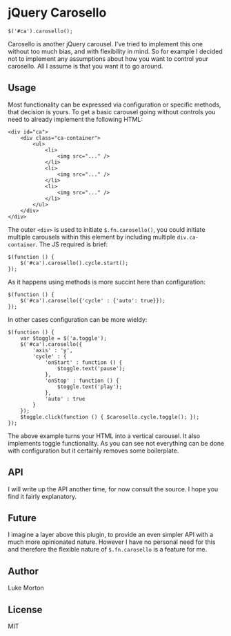 # jQuery Carosello

	$('#ca').carosello();
	
Carosello is another jQuery carousel. I've tried to implement this
one without too much bias, and with flexibility in mind. So for
example I decided not to implement any assumptions about how you
want to control your carosello. All I assume is that you want it
to go around.

## Usage

Most functionality can be expressed via configuration or specific
methods, that decision is yours. To get a basic carousel going
without controls you need to already implement the following HTML:

	<div id="ca">
		<div class="ca-container">
			<ul>
				<li>
					<img src="..." />
				</li>
				<li>
					<img src="..." />
				</li>
				<li>
					<img src="..." />
				</li>
			</ul>
		</div>
	</div>

The outer `<div>` is used to initiate `$.fn.carosello()`, you could
initiate multiple carousels within this element by including multiple
`div.ca-container`. The JS required is brief:

	$(function () {
		$('#ca').carosello().cycle.start();
	});
	
As it happens using methods is more succint here than configuration:

	$(function () {
		$('#ca').carosello({'cycle' : {'auto': true}});
	});
	
In other cases configuration can be more wieldy:

	$(function () {
		var $toggle = $('a.toggle');
		$('#ca').carosello({
			'axis' : 'y',
			'cycle' : {
				'onStart' : function () {
					$toggle.text('pause');
				},
				'onStop' : function () {
					$toggle.text('play');
				},
				'auto' : true
			}
		});
		$toggle.click(function () { $carosello.cycle.toggle(); });
	});
	
The above example turns your HTML into a vertical carousel. It also
implements toggle functionality. As you can see not everything can
be done with configuration but it certainly removes some boilerplate.

## API

I will write up the API another time, for now consult the source. I
hope you find it fairly explanatory.

## Future

I imagine a layer above this plugin, to provide an even simpler API
with a much more opinionated nature. However I have no personal need
for this and therefore the flexible nature of `$.fn.carosello` is a
feature for me.

## Author

Luke Morton

## License

MIT